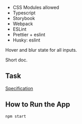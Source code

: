- CSS Modules allowed
- Typescript
- Storybook
- Webpack
- ESLint
- Prettier + eslint
- Husky: eslint

Hover and blur state for all inputs.

Short doc.

## Task

[Specification](https://drive.google.com/file/d/1C148FRnWfXVoRDslDWcYac3bEhebdIAV/view)

## How to Run the App

```bash
npm start
```
